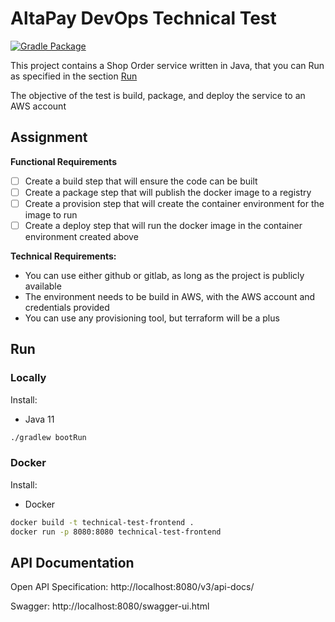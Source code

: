 # AltaPay DevOps Technical Test

[![Gradle Package](https://github.com/SomaGallai/shop_order_service/actions/workflows/gradle-publish.yml/badge.svg)](https://github.com/SomaGallai/shop_order_service/actions/workflows/gradle-publish.yml)

This project contains a Shop Order service written in Java, that you can Run as specified in the section [Run](.README.md#run)

The objective of the test is build, package, and deploy the service to an AWS account

## Assignment

**Functional Requirements**

- [ ] Create a build step that will ensure the code can be built
- [ ] Create a package step that will publish the docker image to a registry
- [ ] Create a provision step that will create the container environment for the image to run
- [ ] Create a deploy step that will run the docker image in the container environment created above

**Technical Requirements:**

- You can use either github or gitlab, as long as the project is publicly available
- The environment needs to be build in AWS, with the AWS account and credentials provided
- You can use any provisioning tool, but terraform will be a plus

## Run

### Locally

Install:
- Java 11

```bash
./gradlew bootRun
```

### Docker

Install:
- Docker

```bash
docker build -t technical-test-frontend .
docker run -p 8080:8080 technical-test-frontend
```

## API Documentation

Open API Specification: http://localhost:8080/v3/api-docs/

Swagger: http://localhost:8080/swagger-ui.html